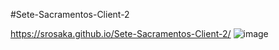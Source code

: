 #Sete-Sacramentos-Client-2

https://srosaka.github.io/Sete-Sacramentos-Client-2/
![image](https://github.com/user-attachments/assets/d967229f-fa4d-4518-b83e-eef0cb7f62b4)
